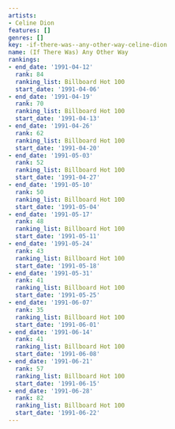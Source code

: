 ```yaml
---
artists:
- Celine Dion
features: []
genres: []
key: -if-there-was--any-other-way-celine-dion
name: (If There Was) Any Other Way
rankings:
- end_date: '1991-04-12'
  rank: 84
  ranking_list: Billboard Hot 100
  start_date: '1991-04-06'
- end_date: '1991-04-19'
  rank: 70
  ranking_list: Billboard Hot 100
  start_date: '1991-04-13'
- end_date: '1991-04-26'
  rank: 62
  ranking_list: Billboard Hot 100
  start_date: '1991-04-20'
- end_date: '1991-05-03'
  rank: 52
  ranking_list: Billboard Hot 100
  start_date: '1991-04-27'
- end_date: '1991-05-10'
  rank: 50
  ranking_list: Billboard Hot 100
  start_date: '1991-05-04'
- end_date: '1991-05-17'
  rank: 48
  ranking_list: Billboard Hot 100
  start_date: '1991-05-11'
- end_date: '1991-05-24'
  rank: 43
  ranking_list: Billboard Hot 100
  start_date: '1991-05-18'
- end_date: '1991-05-31'
  rank: 41
  ranking_list: Billboard Hot 100
  start_date: '1991-05-25'
- end_date: '1991-06-07'
  rank: 35
  ranking_list: Billboard Hot 100
  start_date: '1991-06-01'
- end_date: '1991-06-14'
  rank: 41
  ranking_list: Billboard Hot 100
  start_date: '1991-06-08'
- end_date: '1991-06-21'
  rank: 57
  ranking_list: Billboard Hot 100
  start_date: '1991-06-15'
- end_date: '1991-06-28'
  rank: 82
  ranking_list: Billboard Hot 100
  start_date: '1991-06-22'
---
```


